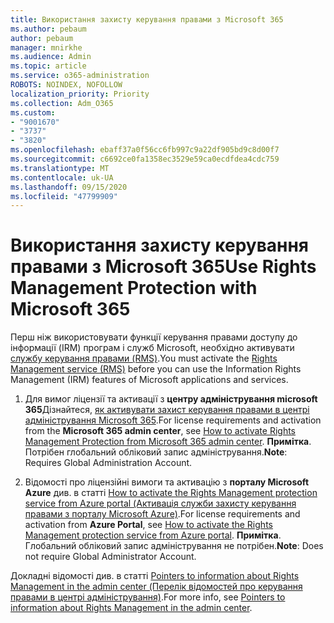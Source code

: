 ```yaml
---
title: Використання захисту керування правами з Microsoft 365
ms.author: pebaum
author: pebaum
manager: mnirkhe
ms.audience: Admin
ms.topic: article
ms.service: o365-administration
ROBOTS: NOINDEX, NOFOLLOW
localization_priority: Priority
ms.collection: Adm_O365
ms.custom:
- "9001670"
- "3737"
- "3820"
ms.openlocfilehash: ebaff37a0f56cc6fb997c9a22df905bd9c8d00f7
ms.sourcegitcommit: c6692ce0fa1358ec3529e59ca0ecdfdea4cdc759
ms.translationtype: MT
ms.contentlocale: uk-UA
ms.lasthandoff: 09/15/2020
ms.locfileid: "47799909"
---
```

# <a name="use-rights-management-protection-with-microsoft-365"></a><span data-ttu-id="334a1-102">Використання захисту керування правами з Microsoft 365</span><span class="sxs-lookup"><span data-stu-id="334a1-102">Use Rights Management Protection with Microsoft 365</span></span>

<span data-ttu-id="334a1-103">Перш ніж використовувати функції керування правами доступу до інформації (IRM) програм і служб Microsoft, необхідно активувати [службу керування правами (RMS)](https://docs.microsoft.com/azure/information-protection/what-is-azure-rms).</span><span class="sxs-lookup"><span data-stu-id="334a1-103">You must activate the [Rights Management service (RMS)](https://docs.microsoft.com/azure/information-protection/what-is-azure-rms) before you can use the Information Rights Management (IRM) features of Microsoft applications and services.</span></span>

1. <span data-ttu-id="334a1-104">Для вимог ліцензії та активації з **центру адміністрування microsoft 365**Дізнайтеся, [як активувати захист керування правами в центрі адміністрування Microsoft 365](https://docs.microsoft.com/azure/information-protection/activate-office365).</span><span class="sxs-lookup"><span data-stu-id="334a1-104">For license requirements and activation from the **Microsoft 365 admin center**, see [How to activate Rights Management Protection from Microsoft 365 admin center](https://docs.microsoft.com/azure/information-protection/activate-office365).</span></span> <span data-ttu-id="334a1-105">**Примітка**. Потрібен глобальний обліковий запис адміністрування.</span><span class="sxs-lookup"><span data-stu-id="334a1-105">**Note**: Requires Global Administration Account.</span></span>

2. <span data-ttu-id="334a1-106">Відомості про ліцензійні вимоги та активацію з **порталу Microsoft Azure** див. в статті [How to activate the Rights Management protection service from Azure portal (Активація служби захисту керування правами з порталу Microsoft Azure)](https://docs.microsoft.com/azure/information-protection/activate-azure).</span><span class="sxs-lookup"><span data-stu-id="334a1-106">For license requirements and activation from **Azure Portal**, see [How to activate the Rights Management protection service from Azure portal](https://docs.microsoft.com/azure/information-protection/activate-azure).</span></span> <span data-ttu-id="334a1-107">**Примітка**. Глобальний обліковий запис адміністрування не потрібен.</span><span class="sxs-lookup"><span data-stu-id="334a1-107">**Note**: Does not require Global Administrator Account.</span></span>

<span data-ttu-id="334a1-108">Докладні відомості див. в статті [Pointers to information about Rights Management in the admin center (Перелік відомостей про керування правами в центрі адміністрування)](https://docs.microsoft.com/office365/enterprise/activate-rms-in-office-365).</span><span class="sxs-lookup"><span data-stu-id="334a1-108">For more info, see [Pointers to information about Rights Management in the admin center](https://docs.microsoft.com/office365/enterprise/activate-rms-in-office-365).</span></span>
